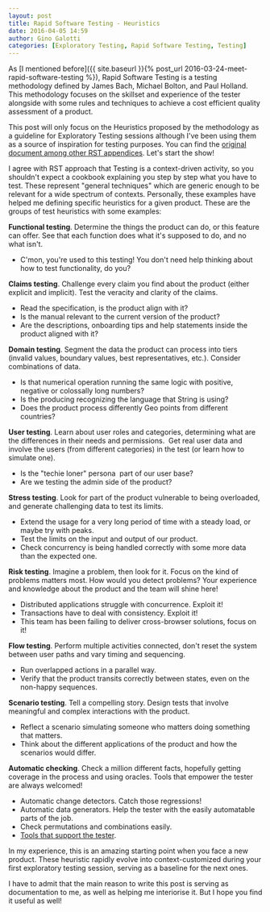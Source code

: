 ```yaml
---
layout: post
title: Rapid Software Testing - Heuristics
date: 2016-04-05 14:59
author: Gino Galotti
categories: [Exploratory Testing, Rapid Software Testing, Testing]
---
```

As [I mentioned before]({{ site.baseurl }}{% post_url 2016-03-24-meet-rapid-software-testing %}), Rapid Software Testing is a testing methodology defined by James Bach, Michael Bolton, and Paul Holland. This methodology focuses on the skillset and experience of the tester alongside with some rules and techniques to achieve a cost efficient quality assessment of a product.

This post will only focus on the Heuristics proposed by the methodology as a guideline for Exploratory Testing sessions although I've been using them as a source of inspiration for testing purposes. You can find the [original document among other RST appendices](http://www.satisfice.com/rst-appendices.pdf). Let's start the show!

I agree with RST approach that Testing is a context-driven activity, so you shouldn't expect a cookbook explaining you step by step what you have to test. These represent "general techniques" which are generic enough to be relevant for a wide spectrum of contexts. Personally, these examples have helped me defining specific heuristics for a given product. These are the groups of test heuristics with some examples:

**Functional testing**. Determine the things the product can do, or this feature can offer. See that each function does what it's supposed to do, and no what isn't.

- C'mon, you're used to this testing! You don't need help thinking about how to test functionality, do you?

**Claims testing**. Challenge every claim you find about the product (either explicit and implicit). Test the veracity and clarity of the claims.

* Read the specification, is the product align with it?
* Is the manual relevant to the current version of the product?
* Are the descriptions, onboarding tips and help statements inside the product aligned with it?

**Domain testing**. Segment the data the product can process into tiers (invalid values, boundary values, best representatives, etc.). Consider combinations of data.

* Is that numerical operation running the same logic with positive, negative or colossally long numbers?
* Is the producing recognizing the language that String is using?
* Does the product process differently Geo points from different countries?

**User testing**. Learn about user roles and categories, determining what are the differences in their needs and permissions.  Get real user data and involve the users (from different categories) in the test (or learn how to simulate one).

* Is the "techie loner" persona  part of our user base?
* Are we testing the admin side of the product?

**Stress testing**. Look for part of the product vulnerable to being overloaded, and generate challenging data to test its limits.

* Extend the usage for a very long period of time with a steady load, or maybe try with peaks.
* Test the limits on the input and output of our product.
* Check concurrency is being handled correctly with some more data than the expected one.

**Risk testing**. Imagine a problem, then look for it. Focus on the kind of problems matters most. How would you detect problems? Your experience and knowledge about the product and the team will shine here!

* Distributed applications struggle with concurrence. Exploit it!
* Transactions have to deal with consistency. Exploit it!
* This team has been failing to deliver cross-browser solutions, focus on it!

**Flow testing**. Perform multiple activities connected, don't reset the system between user paths and vary timing and sequencing.

* Run overlapped actions in a parallel way.
* Verify that the product transits correctly between states, even on the non-happy sequences.

**Scenario testing**. Tell a compelling story. Design tests that involve meaningful and complex interactions with the product.

* Reflect a scenario simulating someone who matters doing something that matters.
* Think about the different applications of the product and how the scenarios would differ.

**Automatic checking**. Check a million different facts, hopefully getting coverage in the process and using oracles. Tools that empower the tester are always welcomed!

* Automatic change detectors. Catch those regressions!
* Automatic data generators. Help the tester with the easily automatable parts of the job.
* Check permutations and combinations easily.
* [Tools that support the tester](http://www.satisfice.com/articles/agileauto-paper.pdf).

In my experience, this is an amazing starting point when you face a new product. These heuristic rapidly evolve into context-customized during your first exploratory testing session, serving as a baseline for the next ones.

I have to admit that the main reason to write this post is serving as documentation to me, as well as helping me interiorise it. But I hope you find it useful as well!

